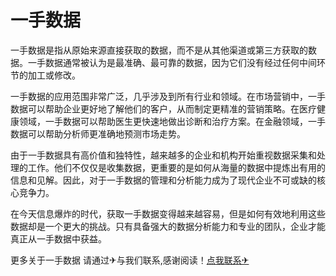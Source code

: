 # 一手数据

一手数据是指从原始来源直接获取的数据，而不是从其他渠道或第三方获取的数据。一手数据通常被认为是最准确、最可靠的数据，因为它们没有经过任何中间环节的加工或修改。

一手数据的应用范围非常广泛，几乎涉及到所有行业和领域。在市场营销中，一手数据可以帮助企业更好地了解他们的客户，从而制定更精准的营销策略。在医疗健康领域，一手数据可以帮助医生更快速地做出诊断和治疗方案。在金融领域，一手数据可以帮助分析师更准确地预测市场走势。

由于一手数据具有高价值和独特性，越来越多的企业和机构开始重视数据采集和处理的工作。他们不仅仅是收集数据，更重要的是如何从海量的数据中提炼出有用的信息和见解。因此，对于一手数据的管理和分析能力成为了现代企业不可或缺的核心竞争力。

在今天信息爆炸的时代，获取一手数据变得越来越容易，但是如何有效地利用这些数据却是一个更大的挑战。只有具备强大的数据分析能力和专业的团队，企业才能真正从一手数据中获益。

更多关于一手数据 请通过✈与我们联系,感谢阅读！[点我联系✈](https://home.G208.com)